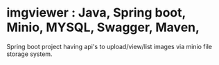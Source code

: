 # imgviewer : Java, Spring boot, Minio, MYSQL, Swagger, Maven,
Spring boot project having api's to upload/view/list images via minio file storage system.
